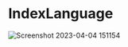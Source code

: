 # IndexLanguage


![Screenshot 2023-04-04 151154](https://user-images.githubusercontent.com/88763245/229706685-2f5fd304-cc86-4b4d-a7c2-bfc2247a300e.png)
